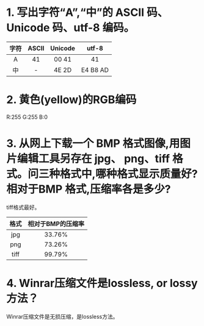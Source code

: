 

# 1. 写出字符“A”,“中”的 ASCII 码、Unicode 码、utf-8 编码。

字符|ASCII|Unicode|utf-8
:-:|:-:|:-:|:-:
A|41|00 41|41
中|-|4E 2D|E4 B8 AD

# 2. 黄色(yellow)的RGB编码

R:255     G:255      B:0

# 3. 从网上下载一个 BMP 格式图像,用图片编辑工具另存在 jpg、 png、tiff 格式。问三种格式中,哪种格式显示质量好?相对于BMP 格式,压缩率各是多少?

tiff格式最好。

格式|相对于BMP的压缩率
:-:|:-:
jpg|33.76%
png|73.26%
tiff|99.79%

# 4. Winrar压缩文件是lossless, or lossy 方法？

Winrar压缩文件是无损压缩，是lossless方法。
